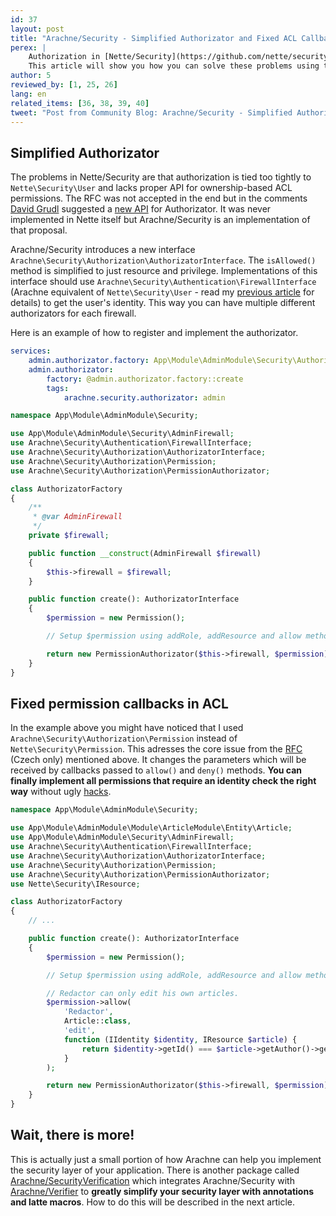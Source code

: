 ```yaml
---
id: 37
layout: post
title: "Arachne/Security - Simplified Authorizator and Fixed ACL Callbacks"
perex: |
    Authorization in [Nette/Security](https://github.com/nette/security) has some long-known drawbacks as demonstrated in my 4 years old [RFC](https://forum.nette.org/cs/13458-security-iauthorizator-a-identita) (Czech only).
    This article will show you how you can solve these problems using the enhanced API provided by [Arachne/Security](https://github.com/Arachne/Security).
author: 5
reviewed_by: [1, 25, 26]
lang: en
related_items: [36, 38, 39, 40]
tweet: "Post from Community Blog: Arachne/Security - Simplified Authorizator and Fixed ACL Callbacks #security #acl #symfony"
---
```



## Simplified Authorizator

The problems in Nette/Security are that authorization is tied too tightly to `Nette\Security\User` and lacks proper API for ownership-based ACL permissions. The RFC was not accepted in the end but in the comments [David Grudl](https://github.com/dg) suggested a [new API](https://forum.nette.org/cs/13458-security-iauthorizator-a-identita#p99180) for Authorizator. It was never implemented in Nette itself but Arachne/Security is an implementation of that proposal.

Arachne/Security introduces a new interface `Arachne\Security\Authorization\AuthorizatorInterface`. The `isAllowed()` method is simplified to just resource and privilege. Implementations of this interface should use `Arachne\Security\Authentication\FirewallInterface` (Arachne equivalent of `Nette\Security\User` - read my [previous article](/blog/2017/08/14/arachne-security-separate-authentication-and-session-refresh) for details) to get the user's identity. This way you can have multiple different authorizators for each firewall.

Here is an example of how to register and implement the authorizator.

```yaml
services:
    admin.authorizator.factory: App\Module\AdminModule\Security\AuthorizatorFactory
    admin.authorizator:
        factory: @admin.authorizator.factory::create
        tags:
            arachne.security.authorizator: admin
```

```php
namespace App\Module\AdminModule\Security;

use App\Module\AdminModule\Security\AdminFirewall;
use Arachne\Security\Authentication\FirewallInterface;
use Arachne\Security\Authorization\AuthorizatorInterface;
use Arachne\Security\Authorization\Permission;
use Arachne\Security\Authorization\PermissionAuthorizator;

class AuthorizatorFactory
{
    /**
     * @var AdminFirewall
     */
    private $firewall;

    public function __construct(AdminFirewall $firewall)
    {
        $this->firewall = $firewall;
    }

    public function create(): AuthorizatorInterface
    {
        $permission = new Permission();

        // Setup $permission using addRole, addResource and allow methods.

        return new PermissionAuthorizator($this->firewall, $permission);
    }
}
```


## Fixed permission callbacks in ACL

In the example above you might have noticed that I used `Arachne\Security\Authorization\Permission` instead of `Nette\Security\Permission`. This adresses the core issue from the [RFC](https://forum.nette.org/cs/13458-security-iauthorizator-a-identita) (Czech only) mentioned above. It changes the parameters which will be received by callbacks passed to `allow()` and `deny()` methods. **You can finally implement all permissions that require an identity check the right way** without ugly [hacks](https://forum.nette.org/cs/1231-2009-01-21-sikovnejsi-permission#p70832).

```php
namespace App\Module\AdminModule\Security;

use App\Module\AdminModule\Module\ArticleModule\Entity\Article;
use App\Module\AdminModule\Security\AdminFirewall;
use Arachne\Security\Authentication\FirewallInterface;
use Arachne\Security\Authorization\AuthorizatorInterface;
use Arachne\Security\Authorization\Permission;
use Arachne\Security\Authorization\PermissionAuthorizator;
use Nette\Security\IResource;

class AuthorizatorFactory
{
    // ...

    public function create(): AuthorizatorInterface
    {
        $permission = new Permission();

        // Setup $permission using addRole, addResource and allow methods.

        // Redactor can only edit his own articles.
        $permission->allow(
            'Redactor',
            Article::class,
            'edit',
            function (IIdentity $identity, IResource $article) {
                return $identity->getId() === $article->getAuthor()->getId();
            }
        );

        return new PermissionAuthorizator($this->firewall, $permission);
    }
}
```


## Wait, there is more!

This is actually just a small portion of how Arachne can help you implement the security layer of your application. There is another package called [Arachne/SecurityVerification](https://github.com/Arachne/SecurityVerification) which integrates Arachne/Security with [Arachne/Verifier](https://github.com/Arachne/Verifier) to **greatly simplify your security layer with annotations and latte macros**. How to do this will be described in the next article.
